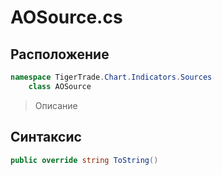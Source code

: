 
# AOSource.cs
## Расположение
```csharp
namespace TigerTrade.Chart.Indicators.Sources  
    class AOSource
```

> Описание

## Синтаксис
```csharp
public override string ToString()
```
